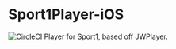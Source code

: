 # Sport1Player-iOS
[![CircleCI](https://circleci.com/gh/applicaster/Sport1Player-iOS.svg?style=svg)](https://circleci.com/gh/applicaster/Sport1Player-iOS)
Player for Sport1, based off JWPlayer.
